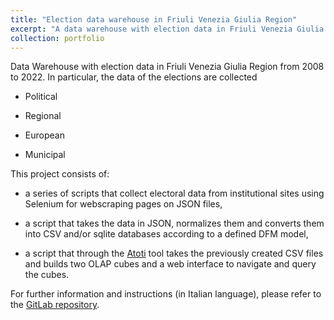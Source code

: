```yaml
---
title: "Election data warehouse in Friuli Venezia Giulia Region"
excerpt: "A data warehouse with election data in Friuli Venezia Giulia Region from 2008 to 2022, developed in Python"
collection: portfolio
---
```


Data Warehouse with election data in Friuli Venezia Giulia Region from 2008 to 2022.
In particular, the data of the elections are collected

- Political

- Regional

- European

- Municipal

This project consists of:

- a series of scripts that collect electoral data from institutional sites using Selenium for webscraping pages on JSON files,

- a script that takes the data in JSON, normalizes them and converts them into CSV and/or sqlite databases according to a defined DFM model,

- a script that through the [Atoti](https://www.atoti.io/) tool takes the previously created CSV files and builds two OLAP cubes and a web interface to navigate and query the cubes.

For further information and instructions (in Italian language), please refer to the [GitLab repository](https://gitlab.com/rik1599/dw-elezioni).